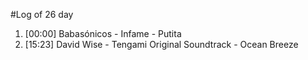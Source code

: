 #Log of 26 day

1. [00:00] Babasónicos - Infame - Putita
1. [15:23] David Wise - Tengami Original Soundtrack - Ocean Breeze
